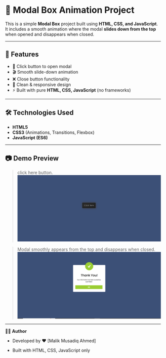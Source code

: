 # 🎉 Modal Box Animation Project

This is a simple **Modal Box** project built using **HTML, CSS, and JavaScript**.  
It includes a smooth animation where the modal **slides down from the top** when opened and disappears when closed.

---

## 🚀 Features

- 📌 Click button to open modal
- 🎬 Smooth slide-down animation
- ❌ Close button functionality
- 🎨 Clean & responsive design
- ⚡ Built with pure **HTML, CSS, JavaScript** (no frameworks)

---

## 🛠️ Technologies Used

- **HTML5**
- **CSS3** (Animations, Transitions, Flexbox)
- **JavaScript (ES6)**

---

## 📷 Demo Preview

> click here button.  
> ![](img/ui-1.png)

> Modal smoothly appears from the top and disappears when closed.  
> ![](img/ui-2.png)

---

👨‍💻 **Author**

- Developed by ❤️ [Malik Musadiq Ahmed]

- Built with HTML, CSS, JavaScript only
